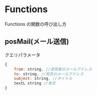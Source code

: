 # Functions

Functions の関数の呼び出し方

## posMail(メール送信)

クエリパラメータ

```javascript
{
    from: string, //送信者のメールアドレス
    to: string, //宛先のメールアドレス
    subject: string, //タイトル
    textL string //本文
}
```
